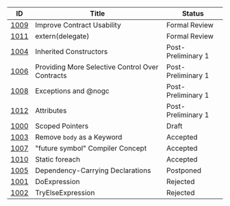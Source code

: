 |                  ID|                           Title|  Status|
|--------------------|--------------------------------|--------|
|[1009](./DIP1009.md)|      Improve Contract Usability|Formal Review|
|[1011](./DIP1011.md)|                extern(delegate)|Formal Review|
|[1004](./DIP1004.md)|          Inherited Constructors|Post-Preliminary 1|
|[1006](./DIP1006.md)|Providing More Selective Control Over Contracts|Post-Preliminary 1|
|[1008](./DIP1008.md)|            Exceptions and @nogc|Post-Preliminary 1|
|[1012](./DIP1012.md)|                      Attributes|Post-Preliminary 1|
|[1000](./DIP1000.md)|                 Scoped Pointers|Draft|
|[1003](./DIP1003.md)|      Remove `body` as a Keyword|Accepted|
|[1007](./DIP1007.md)|"future symbol" Compiler Concept|Accepted|
|[1010](./DIP1010.md)|                  Static foreach|Accepted|
|[1005](./DIP1005.md)|Dependency-Carrying Declarations|Postponed|
|[1001](./DIP1001.md)|                    DoExpression|Rejected|
|[1002](./DIP1002.md)|               TryElseExpression|Rejected|
